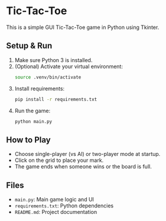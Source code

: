 


# Tic-Tac-Toe

This is a simple GUI Tic-Tac-Toe game in Python using Tkinter.

## Setup & Run
1. Make sure Python 3 is installed.
2. (Optional) Activate your virtual environment:
   ```bash
   source .venv/bin/activate
   ```
3. Install requirements:
   ```bash
   pip install -r requirements.txt
   ```
4. Run the game:
   ```bash
   python main.py
   ```

## How to Play
- Choose single-player (vs AI) or two-player mode at startup.
- Click on the grid to place your mark.
- The game ends when someone wins or the board is full.

## Files
- `main.py`: Main game logic and UI
- `requirements.txt`: Python dependencies
- `README.md`: Project documentation

